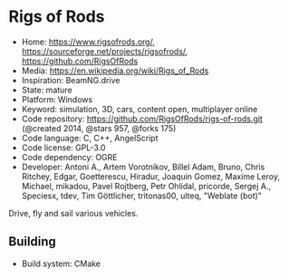 # Rigs of Rods

- Home: https://www.rigsofrods.org/, https://sourceforge.net/projects/rigsofrods/, https://github.com/RigsOfRods
- Media: https://en.wikipedia.org/wiki/Rigs_of_Rods
- Inspiration: BeamNG.drive
- State: mature
- Platform: Windows
- Keyword: simulation, 3D, cars, content open, multiplayer online
- Code repository: https://github.com/RigsOfRods/rigs-of-rods.git (@created 2014, @stars 957, @forks 175)
- Code language: C, C++, AngelScript
- Code license: GPL-3.0
- Code dependency: OGRE
- Developer: Antoni A., Artem Vorotnikov, Billel Adam, Bruno, Chris Ritchey, Edgar, Goetterescu, Hiradur, Joaquin Gomez, Maxime Leroy, Michael, mikadou, Pavel Rojtberg, Petr Ohlídal, pricorde, Sergej A., Speciesx, tdev, Tim Göttlicher, tritonas00, ulteq, "Weblate (bot)"

Drive, fly and sail various vehicles.

## Building

- Build system: CMake
